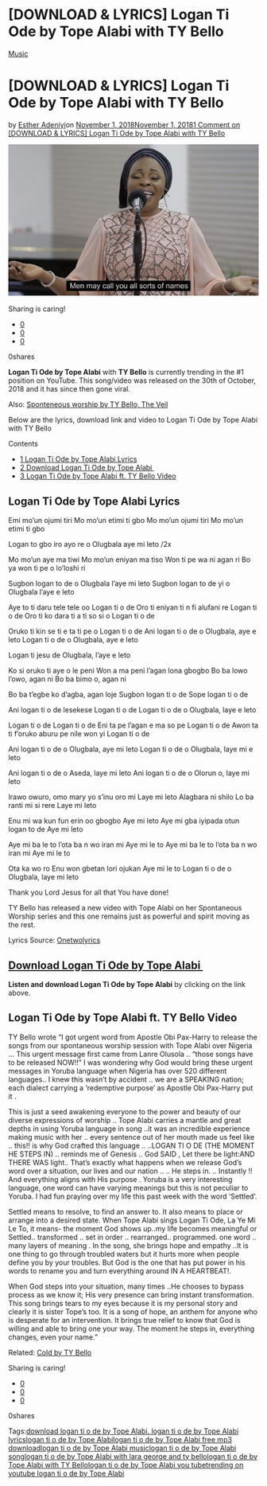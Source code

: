 # [DOWNLOAD & LYRICS] Logan Ti Ode by Tope Alabi with TY Bello

[Music](https://estheradeniyi.com/category/music/)
# [DOWNLOAD & LYRICS] Logan Ti Ode by Tope Alabi with TY Bello

by [Esther Adeniyi](https://estheradeniyi.com/author/esther-adeniyi/)on [November 1, 2018November 1, 2018](https://estheradeniyi.com/logan-ti-ode-by-tope-alabi/)[1 Comment on [DOWNLOAD & LYRICS] Logan Ti Ode by Tope Alabi with TY Bello](https://estheradeniyi.com/logan-ti-ode-by-tope-alabi/#comments)

![Logan ti Ode by Tope Alabi](images\Tope-Alabi-Logan-Ti-Ode-ft.-TY-Bello-George.jpg)

Sharing is caring!

- [0](https://www.facebook.com/sharer/sharer.php?u=https%3A%2F%2Festheradeniyi.com%2Flogan-ti-ode-by-tope-alabi%2F&amp;t=%5BDOWNLOAD%20%26%20LYRICS%5D%20Logan%20Ti%20Ode%20by%20Tope%20Alabi%20with%20TY%20Bello)
- [0](https://twitter.com/intent/tweet?text=%5BDOWNLOAD%20%26%20LYRICS%5D%20Logan%20Ti%20Ode%20by%20Tope%20Alabi%20with%20TY%20Bello&amp;url=https%3A%2F%2Festheradeniyi.com%2Flogan-ti-ode-by-tope-alabi%2F)
- [0](#)

0shares

**Logan Ti Ode by Tope Alabi** with **TY Bello** is currently trending in the #1 position on YouTube. This song/video was released on the 30th of October, 2018 and it has since then gone viral.

Also: [Sponteneous worship by TY Bello, The Veil](https://estheradeniyi.com/the-veil-spontaneous-worship-with-ty/)

Below are the lyrics, download link and video to&#xA0;Logan Ti Ode by Tope Alabi with TY Bello

Contents

- [1 Logan Ti Ode by Tope Alabi Lyrics](#Logan_Ti_Ode_by_Tope_Alabi_Lyrics)
- [2 Download&#xA0;Logan Ti Ode by Tope Alabi&#xA0;](#DownloadLogan_Ti_Ode_by_Tope_Alabi)
- [3 Logan Ti Ode by Tope Alabi ft. TY Bello Video](#Logan_Ti_Ode_by_Tope_Alabi_ft_TY_Bello_Video)

## Logan Ti Ode by Tope Alabi Lyrics

Emi mo&#x2019;un ojumi tiri
 Mo mo&#x2019;un etimi ti gbo
 Mo mo&#x2019;un ojumi tiri
 Mo mo&#x2019;un etimi ti gbo

Logan to gbo iro ayo re o
 Olugbala aye mi leto /2x

Mo mo&#x2019;un aye ma tiwi
 Mo mo&#x2019;un eniyan ma tiso
 Won ti pe wa ni agan ri
 Bo ya won ti pe o lo&#x2019;loshi ri

Sugbon logan to de o
 Olugbala l&#x2019;aye mi leto
 Sugbon logan to de yi o
 Olugbala l&#x2019;aye e leto

Aye to ti daru tele tele oo
 Logan ti o de
 Oro ti eniyan ti n fi alufani re
 Logan ti o de
 Oro ti ko dara ti a ti so si o
 Logan ti o de

Oruko ti kin se ti e ta ti pe o
 Logan ti o de
 Ani logan ti o de o
 Olugbala, aye e leto
 Logan ti o de o
 Olugbala, aye e leto

Logan ti jesu de
 Olugbala, l&#x2019;aye e leto

Ko si oruko ti aye o le peni
 Won a ma peni l&#x2019;agan lona gbogbo
 Bo ba lowo l&#x2019;owo, agan ni
 Bo ba bimo o, agan ni

Bo ba t&#x2019;egbe ko d&#x2019;agba, agan loje
 Sugbon logan ti o de
 Sope logan ti o de

Ani logan ti o de lesekese
 Logan ti o de
 Logan ti o de o
 Olugbala, laye e leto

Logan ti o de
 Logan ti o de
 Eni ta pe l&#x2019;agan e ma so pe
 Logan ti o de
 Awon ta ti f&#x2019;oruko aburu pe nile won yi
 Logan ti o de

Ani logan ti o de o
 Olugbala, aye mi leto
 Logan ti o de o
 Olugbala, laye mi e leto

Ani logan ti o de o
 Aseda, laye mi leto
 Ani logan ti o de o
 Olorun o, laye mi leto

Irawo owuro, omo mary yo s&#x2019;inu oro mi
 Laye mi leto
 Alagbara ni shilo
 Lo ba ranti mi si rere
 Laye mi leto

Enu mi wa kun fun erin oo gbogbo
 Aye mi leto
 Aye mi gba iyipada otun logan to de
 Aye mi leto

Aye mi ba le to l&#x2019;ota ba n wo iran mi
 Aye mi le to
 Aye mi ba le to l&#x2019;ota ba n wo iran mi
 Aye mi le to

Ota ka wo ro
 Enu won gbetan lori ojukan
 Aye mi le to
 Logan ti o de o
 Olugbala, laye mi leto

Thank you Lord Jesus for all that You have done!

TY Bello has released a new video with Tope Alabi on her Spontaneous Worship series and this one remains just as powerful and spirit moving as the rest.

Lyrics Source: [Onetwolyrics](https://www.onetwolyrics.com/2017/10/quiet-ty-bello-ft-sinach.html)

## [Download&#xA0;Logan Ti Ode by Tope Alabi&#xA0;](http://www.naijaloaded.com.ng/download-mp3/tope-alabi-ft-ty-bello-george-logan-ti-ode)

**Listen and download Logan Ti Ode by Tope Alabi** by clicking on the link above.

## Logan Ti Ode by Tope Alabi ft. TY Bello Video

TY Bello wrote &#x201C;I got urgent word from Apostle Obi Pax-Harry to release the songs from our spontaneous worship session with Tope Alabi over Nigeria &#x2026; This urgent message first came from Lanre Olusola .. &#x201C;those songs have to be released NOW!!&#x201D; I was wondering why God would bring these urgent messages in Yoruba language when Nigeria has over 520 different languages.. I knew this wasn&#x2019;t by accident .. we are a SPEAKING nation; each dialect carrying a &#x2018;redemptive purpose&#x2019; as Apostle Obi Pax-Harry put it .

This is just a seed awakening everyone to the power and beauty of our diverse expressions of worship .. Tope Alabi carries a mantle and great depths in using Yoruba language in song ..it was an incredible experience making music with her .. every sentence out of her mouth made us feel like .. this!! is why God crafted this language .. ..LOGAN TI O DE (THE MOMENT HE STEPS IN) .. reminds me of Genesis .. God SAID , Let there be light:AND THERE WAS light.. That&#x2019;s exactly what happens when we release God&#x2019;s word over a situation, our lives and our nation .. .. He steps in. .. Instantly !! And everything aligns with His purpose . Yoruba is a very interesting language, one word can have varying meanings but this is not peculiar to Yoruba. I had fun praying over my life this past week with the word &#x2018;Settled&#x2019;.

Settled means to resolve, to find an answer to. It also means to place or arrange into a desired state. When Tope Alabi sings Logan Ti Ode, La Ye Mi Le To, it means- the moment God shows up..my life becomes meaningful or Settled.. transformed .. set in order .. rearranged.. programmed. one word .. many layers of meaning . In the song, she brings hope and empathy ..It is one thing to go through troubled waters but it hurts more when people define you by your troubles. But God is the one that has put power in his words to rename you and turn everything around IN A HEARTBEAT!.

When God steps into your situation, many times ..He chooses to bypass process as we know it; His very presence can bring instant transformation. This song brings tears to my eyes because it is my personal story and clearly it is sister Tope&#x2019;s too. It is a song of hope, an anthem for anyone who is desperate for an intervention. It brings true relief to know that God is willing and able to bring one your way. The moment he steps in, everything changes, even your name.&#x201D;

Related: [Cold by TY Bello](https://estheradeniyi.com/download-cold-ty-bello-lyrics/)

Sharing is caring!

- [0](https://www.facebook.com/sharer/sharer.php?u=https%3A%2F%2Festheradeniyi.com%2Flogan-ti-ode-by-tope-alabi%2F&amp;t=%5BDOWNLOAD%20%26%20LYRICS%5D%20Logan%20Ti%20Ode%20by%20Tope%20Alabi%20with%20TY%20Bello)
- [0](https://twitter.com/intent/tweet?text=%5BDOWNLOAD%20%26%20LYRICS%5D%20Logan%20Ti%20Ode%20by%20Tope%20Alabi%20with%20TY%20Bello&amp;url=https%3A%2F%2Festheradeniyi.com%2Flogan-ti-ode-by-tope-alabi%2F)
- [0](#)

0shares

Tags:[download logan ti o de by Tope Alabi. logan ti o de by Tope Alabi lyrics](https://estheradeniyi.com/tag/download-logan-ti-o-de-by-tope-alabi-logan-ti-o-de-by-tope-alabi-lyrics/)[logan ti o de by Tope Alabi](https://estheradeniyi.com/tag/logan-ti-o-de-by-tope-alabi/)[logan ti o de by Tope Alabi free mp3 download](https://estheradeniyi.com/tag/logan-ti-o-de-by-tope-alabi-free-mp3-download/)[logan ti o de by Tope Alabi music](https://estheradeniyi.com/tag/logan-ti-o-de-by-tope-alabi-music/)[logan ti o de by Tope Alabi song](https://estheradeniyi.com/tag/logan-ti-o-de-by-tope-alabi-song/)[logan ti o de by Tope Alabi with lara george and ty bello](https://estheradeniyi.com/tag/logan-ti-o-de-by-tope-alabi-with-lara-george-and-ty-bello/)[logan ti o de by Tope Alabi with TY Bello](https://estheradeniyi.com/tag/logan-ti-o-de-by-tope-alabi-with-ty-bello/)[logan ti o de by Tope Alabi you tube](https://estheradeniyi.com/tag/logan-ti-o-de-by-tope-alabi-you-tube/)[trending on youtube logan ti o de by Tope Alabi](https://estheradeniyi.com/tag/trending-on-youtube-logan-ti-o-de-by-tope-alabi/)